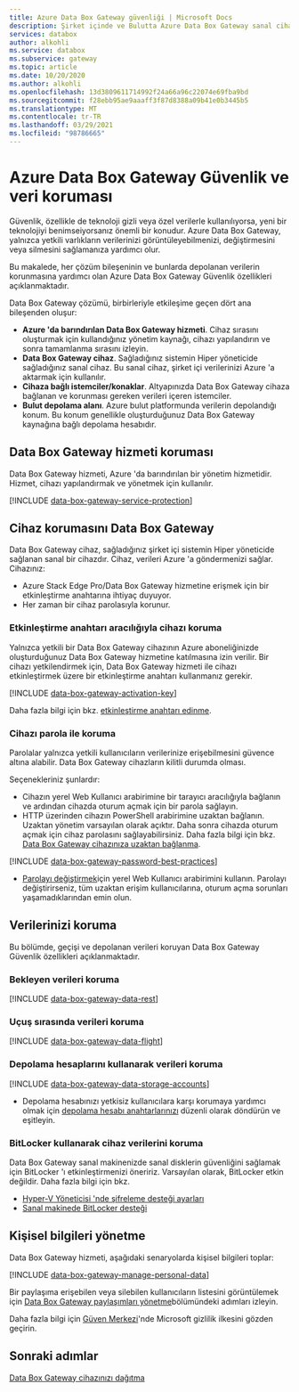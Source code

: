 ```yaml
---
title: Azure Data Box Gateway güvenliği | Microsoft Docs
description: Şirket içinde ve Bulutta Azure Data Box Gateway sanal cihazınızı, hizmetinizi ve verilerinizi koruyan güvenlik ve gizlilik özelliklerini açıklar.
services: databox
author: alkohli
ms.service: databox
ms.subservice: gateway
ms.topic: article
ms.date: 10/20/2020
ms.author: alkohli
ms.openlocfilehash: 13d3809611714992f24a66a96c22074e69fba9bd
ms.sourcegitcommit: f28ebb95ae9aaaff3f87d8388a09b41e0b3445b5
ms.translationtype: MT
ms.contentlocale: tr-TR
ms.lasthandoff: 03/29/2021
ms.locfileid: "98786665"
---
```

# <a name="azure-data-box-gateway-security-and-data-protection"></a>Azure Data Box Gateway Güvenlik ve veri koruması

Güvenlik, özellikle de teknoloji gizli veya özel verilerle kullanılıyorsa, yeni bir teknolojiyi benimseiyorsanız önemli bir konudur. Azure Data Box Gateway, yalnızca yetkili varlıkların verilerinizi görüntüleyebilmenizi, değiştirmesini veya silmesini sağlamanıza yardımcı olur.

Bu makalede, her çözüm bileşeninin ve bunlarda depolanan verilerin korunmasına yardımcı olan Azure Data Box Gateway Güvenlik özellikleri açıklanmaktadır.

Data Box Gateway çözümü, birbirleriyle etkileşime geçen dört ana bileşenden oluşur:

- **Azure 'da barındırılan Data Box Gateway hizmeti**. Cihaz sırasını oluşturmak için kullandığınız yönetim kaynağı, cihazı yapılandırın ve sonra tamamlanma sırasını izleyin.
- **Data Box Gateway cihaz**. Sağladığınız sistemin Hiper yöneticide sağladığınız sanal cihaz. Bu sanal cihaz, şirket içi verilerinizi Azure 'a aktarmak için kullanılır.
- **Cihaza bağlı istemciler/konaklar**. Altyapınızda Data Box Gateway cihaza bağlanan ve korunması gereken verileri içeren istemciler.
- **Bulut depolama alanı**. Azure bulut platformunda verilerin depolandığı konum. Bu konum genellikle oluşturduğunuz Data Box Gateway kaynağına bağlı depolama hesabıdır.

## <a name="data-box-gateway-service-protection"></a>Data Box Gateway hizmeti koruması

Data Box Gateway hizmeti, Azure 'da barındırılan bir yönetim hizmetidir. Hizmet, cihazı yapılandırmak ve yönetmek için kullanılır.

[!INCLUDE [data-box-gateway-service-protection](../../includes/data-box-gateway-service-protection.md)]

## <a name="data-box-gateway-device-protection"></a>Cihaz korumasını Data Box Gateway

Data Box Gateway cihaz, sağladığınız şirket içi sistemin Hiper yöneticide sağlanan sanal bir cihazdır. Cihaz, verileri Azure 'a göndermenizi sağlar. Cihazınız:

- Azure Stack Edge Pro/Data Box Gateway hizmetine erişmek için bir etkinleştirme anahtarına ihtiyaç duyuyor.
- Her zaman bir cihaz parolasıyla korunur.
<!---  secure boot enabled.
- Runs Windows Defender Device Guard. Device Guard allows you to run only trusted applications that you define in your code integrity policies.-->

### <a name="protect-the-device-via-activation-key"></a>Etkinleştirme anahtarı aracılığıyla cihazı koruma

Yalnızca yetkili bir Data Box Gateway cihazının Azure aboneliğinizde oluşturduğunuz Data Box Gateway hizmetine katılmasına izin verilir. Bir cihazı yetkilendirmek için, Data Box Gateway hizmeti ile cihazı etkinleştirmek üzere bir etkinleştirme anahtarı kullanmanız gerekir.

[!INCLUDE [data-box-gateway-activation-key](../../includes/data-box-gateway-activation-key.md)]

Daha fazla bilgi için bkz. [etkinleştirme anahtarı edinme](data-box-gateway-deploy-prep.md#get-the-activation-key).

### <a name="protect-the-device-via-password"></a>Cihazı parola ile koruma

Parolalar yalnızca yetkili kullanıcıların verilerinize erişebilmesini güvence altına alabilir. Data Box Gateway cihazların kilitli durumda olması.

Seçenekleriniz şunlardır:

- Cihazın yerel Web Kullanıcı arabirimine bir tarayıcı aracılığıyla bağlanın ve ardından cihazda oturum açmak için bir parola sağlayın.
- HTTP üzerinden cihazın PowerShell arabirimine uzaktan bağlanın. Uzaktan yönetim varsayılan olarak açıktır. Daha sonra cihazda oturum açmak için cihaz parolasını sağlayabilirsiniz. Daha fazla bilgi için bkz. [Data Box Gateway cihazınıza uzaktan bağlanma](data-box-gateway-connect-powershell-interface.md#connect-to-the-powershell-interface).

[!INCLUDE [data-box-gateway-password-best-practices](../../includes/data-box-gateway-password-best-practices.md)]
- [Parolayı değiştirmek](data-box-gateway-manage-access-power-connectivity-mode.md#manage-device-access)için yerel Web Kullanıcı arabirimini kullanın. Parolayı değiştirirseniz, tüm uzaktan erişim kullanıcılarına, oturum açma sorunları yaşamadıklarından emin olun.

## <a name="protect-your-data"></a>Verilerinizi koruma

Bu bölümde, geçişi ve depolanan verileri koruyan Data Box Gateway Güvenlik özellikleri açıklanmaktadır.

### <a name="protect-data-at-rest"></a>Bekleyen verileri koruma

[!INCLUDE [data-box-gateway-data-rest](../../includes/data-box-gateway-data-rest.md)]

### <a name="protect-data-in-flight"></a>Uçuş sırasında verileri koruma

[!INCLUDE [data-box-gateway-data-flight](../../includes/data-box-gateway-data-flight.md)]

### <a name="protect-data-using-storage-accounts"></a>Depolama hesaplarını kullanarak verileri koruma

[!INCLUDE [data-box-gateway-data-storage-accounts](../../includes/data-box-gateway-protect-data-storage-accounts.md)]

- Depolama hesabınızı yetkisiz kullanıcılara karşı korumaya yardımcı olmak için [depolama hesabı anahtarlarınızı](data-box-gateway-manage-shares.md#sync-storage-keys) düzenli olarak döndürün ve eşitleyin.

### <a name="protect-the-device-data-using-bitlocker"></a>BitLocker kullanarak cihaz verilerini koruma

Data Box Gateway sanal makinenizde sanal disklerin güvenliğini sağlamak için BitLocker 'ı etkinleştirmenizi öneririz. Varsayılan olarak, BitLocker etkin değildir. Daha fazla bilgi için bkz.

- [Hyper-V Yöneticisi 'nde şifreleme desteği ayarları](/windows-server/virtualization/hyper-v/learn-more/generation-2-virtual-machine-security-settings-for-hyper-v#encryption-support-settings-in-hyper-v-manager)
- [Sanal makinede BitLocker desteği](https://kb.vmware.com/s/article/2036142)

## <a name="manage-personal-information"></a>Kişisel bilgileri yönetme

Data Box Gateway hizmeti, aşağıdaki senaryolarda kişisel bilgileri toplar:

[!INCLUDE [data-box-gateway-manage-personal-data](../../includes/data-box-gateway-manage-personal-data.md)]

Bir paylaşıma erişebilen veya silebilen kullanıcıların listesini görüntülemek için [Data Box Gateway paylaşımları yönetme](data-box-gateway-manage-shares.md)bölümündeki adımları izleyin.

Daha fazla bilgi için [Güven Merkezi](https://www.microsoft.com/trustcenter)'nde Microsoft gizlilik ilkesini gözden geçirin.

## <a name="next-steps"></a>Sonraki adımlar

[Data Box Gateway cihazınızı dağıtma](data-box-gateway-deploy-prep.md)
